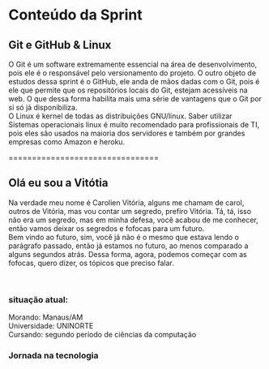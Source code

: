 # Conteúdo da Sprint
## Git e GitHub & Linux
O Git é um software extremamente essencial na área de desenvolvimento, pois ele é o responsável pelo versionamento do projeto. O outro objeto de estudos dessa sprint é o GitHub, ele anda de mãos dadas com o Git, pois é ele que permite que os repositórios locais do Git, estejam acessíveis na web. O que dessa forma habilita mais uma série de vantagens que o Git por si só já disponibiliza.
<br>
O Linux é kernel de todas as distribuições GNU/linux. Saber utilizar Sistemas operacionais linux é muito recomendado para profissionais de TI, pois eles são usados na maioria dos servidores e também por grandes empresas como Amazon e heroku.

================================
## Olá eu sou a Vitótia

Na verdade meu nome é Carolien Vitória, alguns me chamam de carol, outros de Vitória, mas vou contar um segredo, prefiro Vitória. Tá, tá, isso não era um segredo, mas em minha defesa, você acabou de me conhecer, então vamos deixar os segredos e fofocas para um futuro.
<br>
Bem vindo ao futuro, sim, você já não é o mesmo que estava lendo o parágrafo passado, então já estamos no futuro, ao menos comparado a alguns segundos atrás. Dessa forma, agora, podemos começar com as fofocas, quero dizer, os tópicos que preciso falar.

<br>

### situação atual:
Morando: Manaus/AM <br>
Universidade: UNINORTE <br>
Cursando: segundo período de ciências da computação <br>

### Jornada na tecnologia